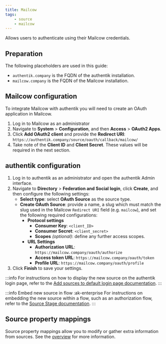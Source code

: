```yaml
---
title: Mailcow
tags:
    - source
    - mailcow
---
```


Allows users to authenticate using their Mailcow credentials.

## Preparation

The following placeholders are used in this guide:

- `authentik.company` is the FQDN of the authentik installation.
- `mailcow.company` is the FQDN of the Mailcow installation.

## Mailcow configuration

To integrate Mailcow with authentik you will need to create an OAuth application in Mailcow.

1. Log in to Mailcow as an administrator
2. Navigate to **System** > **Configuration**, and then **Access** > **OAuth2 Apps**.
3. Click **Add OAuth2 client** and provide the **Redirect URI**: `https://authentik.company/source/oauth/callback/mailcow/`
4. Take note of the **Client ID** and **Client Secret**. These values will be required in the next section.

## authentik configuration

1. Log in to authentik as an administrator and open the authentik Admin interface.
2. Navigate to **Directory** > **Federation and Social login**, click **Create**, and then configure the following settings:
    - **Select type**: select **OAuth Source** as the source type.
    - **Create OAuth Source**: provide a name, a slug which must match the slug used in the Mailcow `Redirect URI` field (e.g. `mailcow`), and set the following required configurations:
        - **Protocol settings**
            - **Consumer Key**: `<client_ID>`
            - **Consumer Secret**: `<client_secret>`
            - **Scopes** _(optional)_: define any further access scopes.
        - **URL Settings**
            - **Authorization URL**: `https://mailcow.company/oauth/authorize`
            - **Access token URL**: `https://mailcow.company/oauth/token`
            - **Profile URL**: `https://mailcow.company/oauth/profile`
3. Click **Finish** to save your settings.

:::info
For instructions on how to display the new source on the authentik login page, refer to the [Add sources to default login page documentation](../../index.md#add-sources-to-default-login-page).
:::

:::info Embed new source in flow :ak-enterprise
For instructions on embedding the new source within a flow, such as an authorization flow, refer to the [Source Stage documentation](../../../../../add-secure-apps/flows-stages/stages/source/).
:::

## Source property mappings

Source property mappings allow you to modify or gather extra information from sources. See the [overview](../../property-mappings/index.md) for more information.
